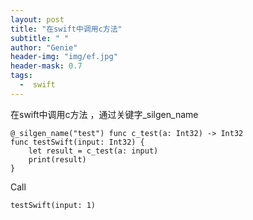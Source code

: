 ```yaml
---
layout: post
title: "在swift中调用c方法"
subtitle: " "
author: "Genie"
header-img: "img/ef.jpg"
header-mask: 0.7
tags:
  -  swift
---
```


在swift中调用c方法 ，通过关键字_silgen_name

```
@_silgen_name("test") func c_test(a: Int32) -> Int32
func testSwift(input: Int32) {
    let result = c_test(a: input)
    print(result)
}

```

Call

`testSwift(input: 1)`